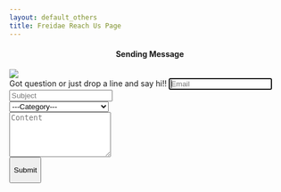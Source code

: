 ```yaml
---
layout: default_others
title: Freidae Reach Us Page
---
```

<div id="overlay">
    <div id="popup">
        <h4 id="sndg-msg-rchus" style="text-align:center;">Sending Message<br></h4>
        <img src="/data/img/reach_us/ajax-loader.gif" id="loading-indicator-rchus" >
        <div id="reachus_message" class="notice" data-captcha-failed="Incorrect captcha!" data-error="There was an error sending the message, please try again." data-success="Message successfully sent!"></div>
    </div>
</div>
<form role="form" method="POST"  id="form_reach_us" >
    <div class="form-group">
        <label for="inputEmail" id="label_reachus">Got question or just drop a line and say hi!!</label>
        <input type="email" class="form-control" id="inputEmail" placeholder="Email" name="email" required autofocus>
    </div>
    <div class="form-group">
        <input type="text" class="form-control" id="inputSubject" placeholder="Subject" name="subject" required >
    </div>
    <div class="form-group">
        <select class="form-control" id="sel1" name="category">
            <option>---Category---</option>
            <option>General</option>
            <option>Request Clarification</option>
            <option>Report Issue</option>
            <option>Request Product Features</option>
        </select>
    </div>
    <div class="form-group">
        <textarea class="form-control" rows="5" id="content" placeholder="Content" name="content" required ></textarea>
    </div>
    <div class="form-group g-recaptcha" data-sitekey="6Lci2AMTAAAAAO-FGoFV7tmeX8eE7mkdMNoVuKRX" style="width: 23%;"></div>
    <div class="form-group" style="width: 71px;min-width: 71px;">
        <button id="btn-submit" type="submit" class="btn" onclick="return false;"><p style="text-align: center;">Submit</p></button>
    </div>
</form>
        <script src='https://www.google.com/recaptcha/api.js' async defer></script>
        <script type="text/javascript" src="/data/js/popup.min.js" async defer></script>
        <script type="text/javascript" src="/data/js/textarea-reachus.js" async defer></script>

